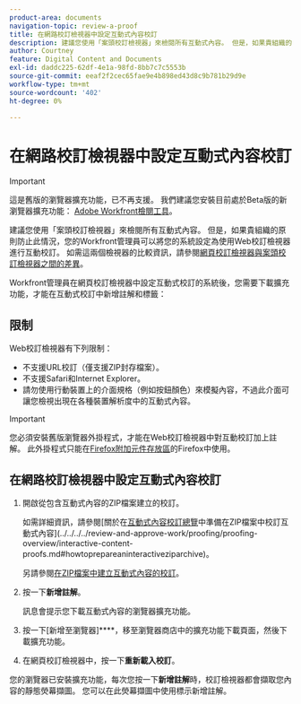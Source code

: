 ```yaml
---
product-area: documents
navigation-topic: review-a-proof
title: 在網路校訂檢視器中設定互動式內容校訂
description: 建議您使用「案頭校訂檢視器」來檢閱所有互動式內容。 但是，如果貴組織的原則防止此情況，您的Workfront管理員可以將您的系統設定為使用Web校訂檢視器進行互動校訂。 如需這兩個檢視器的比較資訊，請參閱網頁校訂檢視器與案頭校訂檢視器之間的差異概述。
author: Courtney
feature: Digital Content and Documents
exl-id: daddc225-62df-4e1a-98fd-8bb7c7c5553b
source-git-commit: eeaf2f2cec65fae9e4b898ed43d8c9b781b29d9e
workflow-type: tm+mt
source-wordcount: '402'
ht-degree: 0%

---
```


# 在網路校訂檢視器中設定互動式內容校訂

>[!IMPORTANT]
>
>這是舊版的瀏覽器擴充功能，已不再支援。 我們建議您安裝目前處於Beta版的新瀏覽器擴充功能： [Adobe Workfront檢閱工具](/help/quicksilver/review-and-approve-work/proofing/reviewing-proofs-within-workfront/review-a-proof/review-proof-in-web-viewer-extension.md)。


建議您使用「案頭校訂檢視器」來檢閱所有互動式內容。 但是，如果貴組織的原則防止此情況，您的Workfront管理員可以將您的系統設定為使用Web校訂檢視器進行互動校訂。 如需這兩個檢視器的比較資訊，請參閱[網頁校訂檢視器與案頭校訂檢視器之間的差異](../../../../review-and-approve-work/proofing/proofing-overview/understand-differences-between-web-viewer.md)。

Workfront管理員在網頁校訂檢視器中設定互動式校訂的系統後，您需要下載擴充功能，才能在互動式校訂中新增註解和標籤：

## 限制

Web校訂檢視器有下列限制：

* 不支援URL校訂（僅支援ZIP封存檔案）。
* 不支援Safari和Internet Explorer。
* 請勿使用行動裝置上的介面規格（例如按鈕顏色）來模擬內容，不過此介面可讓您檢視出現在各種裝置解析度中的互動式內容。

>[!IMPORTANT]
>
>您必須安裝舊版瀏覽器外掛程式，才能在Web校訂檢視器中對互動校訂加上註解。 此外掛程式只能在[Firefox附加元件存放區](https://addons.mozilla.org/en-US/firefox/addon/proofhq-rich-media-review/)的Firefox中使用。

## 在網路校訂檢視器中設定互動式內容校訂

1. 開啟從包含互動式內容的ZIP檔案建立的校訂。

   如需詳細資訊，請參閱[關於在[互動式內容校訂總覽](../../../../review-and-approve-work/proofing/proofing-overview/interactive-content-proofs.md)中準備在ZIP檔案中校訂互動式內容](../../../../review-and-approve-work/proofing/proofing-overview/interactive-content-proofs.md#howtoprepareaninteractiveziparchive)。

   另請參閱[在ZIP檔案中建立互動式內容的校訂](../../../../review-and-approve-work/proofing/creating-proofs-within-workfront/generate-proof-interactive-content.md)。

1. 按一下&#x200B;**新增註解**。

   訊息會提示您下載互動式內容的瀏覽器擴充功能。

1. 按一下[新增至瀏覽器]****，移至瀏覽器商店中的擴充功能下載頁面，然後下載擴充功能。
1. 在網頁校訂檢視器中，按一下&#x200B;**重新載入校訂**。

您的瀏覽器已安裝擴充功能，每次您按一下&#x200B;**新增註解**&#x200B;時，校訂檢視器都會擷取您內容的靜態熒幕擷圖。 您可以在此熒幕擷圖中使用標示新增註解。